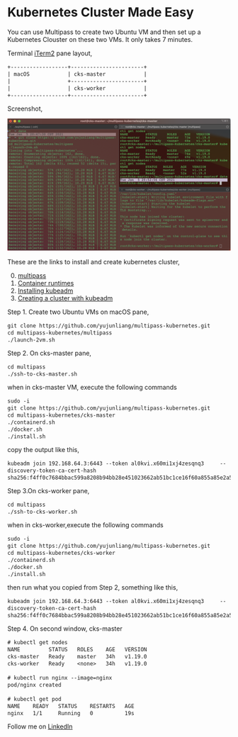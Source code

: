 # Kubernetes Cluster Made Easy

You can use Multipass to create two Ubuntu VM and then set up a Kubernetes Clouster on these two VMs. It only takes 7 minutes.


Terminal [iTerm2](https://iterm2.com/) pane layout,

```
+------------------+-----------------------+
| macOS            | cks-master            |
|                  +-----------------------+
|                  | cks-worker            |
+------------------+-----------------------+
```

Screenshot,


![Screenshot](./images/screenshot.png)


These are the links to install and create kubernetes cluster,

0. [multipass](https://multipass.run/)
1. [Container runtimes](https://kubernetes.io/docs/setup/production-environment/container-runtimes/)
2. [Installing kubeadm](https://kubernetes.io/docs/setup/production-environment/tools/kubeadm/install-kubeadm/)
3. [Creating a cluster with kubeadm](https://kubernetes.io/docs/setup/production-environment/tools/kubeadm/create-cluster-kubeadm/)

Step 1. Create two Ubuntu VMs on macOS pane,

```
git clone https://github.com/yujunliang/multipass-kubernetes.git
cd multipass-kubernetes/multipass
./launch-2vm.sh
```

Step 2. On cks-master pane,

```
cd multipass
./ssh-to-cks-master.sh
```

when in cks-master VM, execute the following commands

```
sudo -i
git clone https://github.com/yujunliang/multipass-kubernetes.git
cd multipass-kubernetes/cks-master
./containerd.sh
./docker.sh
./install.sh
```
copy the output like this,

```
kubeadm join 192.168.64.3:6443 --token al0kvi.x60mi1xj4zesqnq3     --discovery-token-ca-cert-hash sha256:f4ff0c7684bbac599a8208b94bb28e451023662ab51bc1ce16f60a855a85e2a5
```

Step 3.On cks-worker pane,

```
cd multipass
./ssh-to-cks-worker.sh
```

when in cks-worker,execute the following commands

```
sudo -i
git clone https://github.com/yujunliang/multipass-kubernetes.git
cd multipass-kubernetes/cks-worker
./containerd.sh
./docker.sh
./install.sh
```

then run what you copied from Step 2, something like this,

```
kubeadm join 192.168.64.3:6443 --token al0kvi.x60mi1xj4zesqnq3     --discovery-token-ca-cert-hash sha256:f4ff0c7684bbac599a8208b94bb28e451023662ab51bc1ce16f60a855a85e2a5
```

Step 4. On second window, cks-master

```
# kubectl get nodes
NAME         STATUS   ROLES    AGE   VERSION
cks-master   Ready    master   34h   v1.19.0
cks-worker   Ready    <none>   34h   v1.19.0

# kubectl run nginx --image=nginx
pod/nginx created

# kubectl get pod
NAME    READY   STATUS    RESTARTS   AGE
nginx   1/1     Running   0          19s
```


Follow me on [LinkedIn](https://www.linkedin.com/in/yujunliang/)
